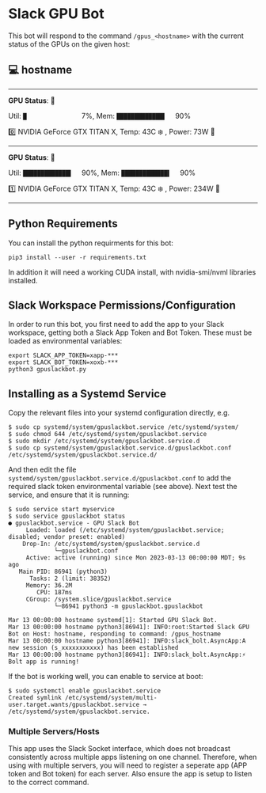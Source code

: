 # Slack GPU Bot
This bot will respond to the command `/gpus_<hostname>` with the current status of the GPUs on the given host:

## :computer: hostname

---------

**GPU Status**: :yawning_face:

Util: `█               ` 7%, Mem: `█████████████▌  ` 90%

:zero: NVIDIA GeForce GTX TITAN X, Temp: 43C :snowflake: , Power: 73W :electric_plug:

---------

**GPU Status**: :hot_face:

Util: `█████████████▌  ` 90%, Mem: `█████████████▌  ` 90%

:one: NVIDIA GeForce GTX TITAN X, Temp: 43C :snowflake: , Power: 234W :electric_plug:

---------

## Python Requirements
You can install the python requirments for this bot:
```
pip3 install --user -r requirements.txt
```

In addition it will need a working CUDA install, with nvidia-smi/nvml libraries installed.

## Slack Workspace Permissions/Configuration
In order to run this bot, you first need to add the app to your Slack workspace, getting both a Slack App Token and Bot Token. These must be loaded as environmental variables:

```
export SLACK_APP_TOKEN=xapp-***
export SLACK_BOT_TOKEN=xoxb-***
python3 gpuslackbot.py
```

## Installing as a Systemd Service

Copy the relevant files into your systemd configuration directly, e.g.

```
$ sudo cp systemd/system/gpuslackbot.service /etc/systemd/system/
$ sudo chmod 644 /etc/systemd/system/gpuslackbot.service
$ sudo mkdir /etc/systemd/system/gpuslackbot.service.d
$ sudo cp systemd/system/gpuslackbot.service.d/gpuslackbot.conf /etc/systemd/system/gpuslackbot.service.d/
```

And then edit the file `systemd/system/gpuslackbot.service.d/gpuslackbot.conf` to add the required slack token environmental variable (see above). Next test the service, and ensure that it is running:

```
$ sudo service start myservice
$ sudo service gpuslackbot status
● gpuslackbot.service - GPU Slack Bot
     Loaded: loaded (/etc/systemd/system/gpuslackbot.service; disabled; vendor preset: enabled)
    Drop-In: /etc/systemd/system/gpuslackbot.service.d
             └─gpuslackbot.conf
     Active: active (running) since Mon 2023-03-13 00:00:00 MDT; 9s ago
   Main PID: 86941 (python3)
      Tasks: 2 (limit: 38352)
     Memory: 36.2M
        CPU: 187ms
     CGroup: /system.slice/gpuslackbot.service
             └─86941 python3 -m gpuslackbot.gpuslackbot

Mar 13 00:00:00 hostname systemd[1]: Started GPU Slack Bot.
Mar 13 00:00:00 hostname python3[86941]: INFO:root:Started Slack GPU Bot on Host: hostname, responding to command: /gpus_hostname
Mar 13 00:00:00 hostname python3[86941]: INFO:slack_bolt.AsyncApp:A new session (s_xxxxxxxxxxx) has been established
Mar 13 00:00:00 hostname python3[86941]: INFO:slack_bolt.AsyncApp:⚡️ Bolt app is running!
```

If the bot is working well, you can enable to service at boot:
```
$ sudo systemctl enable gpuslackbot.service 
Created symlink /etc/systemd/system/multi-user.target.wants/gpuslackbot.service → /etc/systemd/system/gpuslackbot.service.
```

### Multiple Servers/Hosts
This app uses the Slack Socket interface, which does not broadcast consistently across multiple apps listening on one channel. Therefore, when using with multiple servers, you will need to register a seperate app (APP token and Bot token) for each server. Also ensure the app is setup to listen to the correct command.
